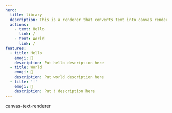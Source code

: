 ```yaml
---
hero:
  title: library
  description: This is a renderer that converts text into canvas rendering
  actions:
    - text: Hello
      link: /
    - text: World
      link: /
features:
  - title: Hello
    emoji: 💎
    description: Put hello description here
  - title: World
    emoji: 🌈
    description: Put world description here
  - title: '!'
    emoji: 🚀
    description: Put ! description here
---
```


canvas-text-renderer
